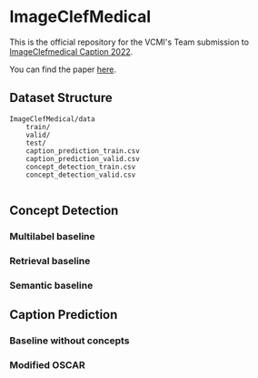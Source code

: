 # ImageClefMedical

This is the official repository for the VCMI's Team submission to [ImageClefmedical Caption 2022](https://www.imageclef.org/2022/medical/caption).

You can find the paper [here](http://ceur-ws.org/Vol-3180/paper-116.pdf).

## Dataset Structure

```
ImageClefMedical/data
    train/
    valid/
    test/
    caption_prediction_train.csv
    caption_prediction_valid.csv
    concept_detection_train.csv
    concept_detection_valid.csv
    
```    

## Concept Detection

### Multilabel baseline

### Retrieval baseline

### Semantic baseline


## Caption Prediction

### Baseline without concepts

### Modified OSCAR




